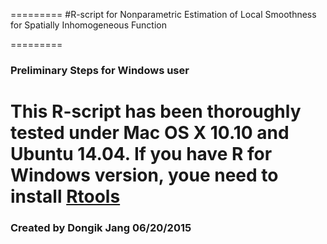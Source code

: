 =========
#R-script  for Nonparametric Estimation of Local Smoothness for Spatially Inhomogeneous Function


=========
### Preliminary Steps for Windows user
This R-script has been thoroughly tested under Mac OS X 10.10 and Ubuntu 14.04.
If you have R for Windows version, youe need to install [Rtools](http://cran.r-project.org/bin/windows/Rtools/)
=========
### Created by Dongik Jang 06/20/2015 
